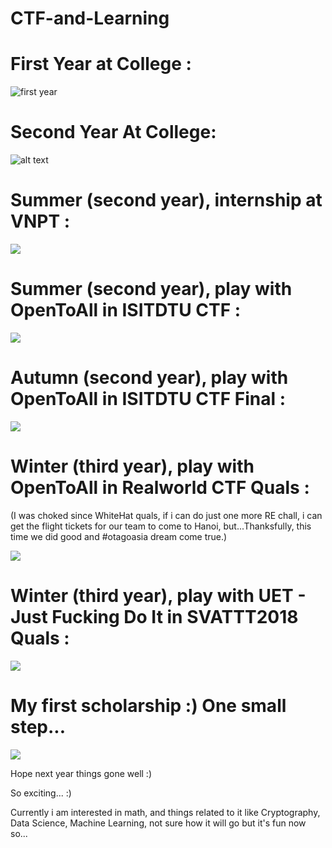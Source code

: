 # CTF-and-Learning

# First Year at College :
![first year](https://raw.githubusercontent.com/kuqadk3/CTF-and-Learning/master/first_year.jpg)

# Second Year At College:
![alt text](https://raw.githubusercontent.com/kuqadk3/CTF-and-Learning/master/VNPT_Secathon_2018.jpg)

# Summer (second year), internship at VNPT :
![](https://raw.githubusercontent.com/kuqadk3/CTF-and-Learning/master/vnpt.jpg)

# Summer (second year), play with OpenToAll in ISITDTU CTF :

![](https://raw.githubusercontent.com/kuqadk3/CTF-and-Learning/master/ISITDTU%20CTF/isitdtu.jpg)

# Autumn (second year), play with OpenToAll in ISITDTU CTF Final :

![](https://raw.githubusercontent.com/kuqadk3/CTF-and-Learning/master/41482271_553445888443961_4902107068418228224_n.jpg)

# Winter (third year), play with OpenToAll in Realworld CTF Quals :
(I was choked since WhiteHat quals, if i can do just one more RE chall, i can get the flight tickets for our team to come to Hanoi, but...Thanksfully, this time we did good and #otagoasia dream come true.)

![](https://raw.githubusercontent.com/kuqadk3/CTF-and-Learning/master/ota_rw_final.jpg)

# Winter (third year), play with UET - Just Fucking Do It in SVATTT2018 Quals :

![](https://raw.githubusercontent.com/kuqadk3/CTF-and-Learning/master/UET-SVATTT2018.jpg)

# My first scholarship :) One small step...

![](https://raw.githubusercontent.com/kuqadk3/CTF-and-Learning/master/cattt_scholarship.jpg)

Hope next year things gone well :) 

So exciting... :)

Currently i am interested in math, and things related to it like Cryptography, Data Science, Machine Learning, not sure how it will go but it's fun now so...

